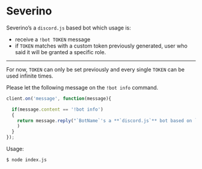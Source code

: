# Severino
Severino’s a `discord.js` based bot which usage is:

- receive a `!bot TOKEN` message
- if `TOKEN` matches with a custom token previously generated, user who said it will be granted a specific role.

----


For now, `TOKEN` can only be set previously and every single `TOKEN` can be used infinite times.

Please let the following message on the `!bot info` command.

```js
client.on('message', function(message){

  if(message.content == '!bot info')
  {
    return message.reply("`BotName`'s a **`discord.js`** bot based on `Severino` by @Guedes#0001"
    )
  }
});
```

Usage:
```bash
$ node index.js
```
